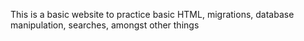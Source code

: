 This is a basic website to practice basic HTML, migrations, database manipulation, searches, amongst other things
